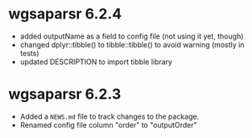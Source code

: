 # wgsaparsr 6.2.4

* added outputName as a field to config file (not using it yet, though)
* changed dplyr::tibble() to tibble::tibble() to avoid warning (mostly in tests)
* updated DESCRIPTION to import tibble library

# wgsaparsr 6.2.3

* Added a `NEWS.md` file to track changes to the package.
* Renamed config file column "order" to "outputOrder"
